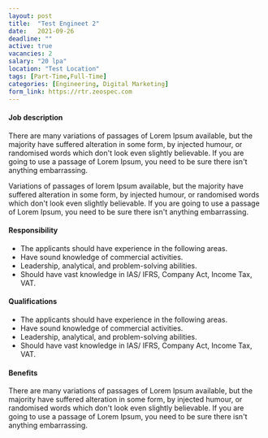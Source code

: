 ```yaml
---
layout: post
title:  "Test Engineet 2"
date:   2021-09-26
deadline: ""
active: true
vacancies: 2
salary: "20 lpa"
location: "Test Location"
tags: [Part-Time,Full-Time]
categories: [Engineering, Digital Marketing]
form_link: https://rtr.zeospec.com
---
```


#### Job description

There are many variations of passages of Lorem Ipsum available, but the majority have suffered alteration in some form, by injected humour, or randomised words which don't look even slightly believable. If you are going to use a passage of Lorem Ipsum, you need to be sure there isn't anything embarrassing.

Variations of passages of lorem Ipsum available, but the majority have suffered alteration in some form, by injected humour, or randomised words which don't look even slightly believable. If you are going to use a passage of Lorem Ipsum, you need to be sure there isn't anything embarrassing.

#### Responsibility

- The applicants should have experience in the following areas.
- Have sound knowledge of commercial activities.
- Leadership, analytical, and problem-solving abilities.
- Should have vast knowledge in IAS/ IFRS, Company Act, Income Tax, VAT.

#### Qualifications

- The applicants should have experience in the following areas.
- Have sound knowledge of commercial activities.
- Leadership, analytical, and problem-solving abilities.
- Should have vast knowledge in IAS/ IFRS, Company Act, Income Tax, VAT.

#### Benefits

There are many variations of passages of Lorem Ipsum available, but the majority have suffered alteration in some form, by injected humour, or randomised words which don't look even slightly believable. If you are going to use a passage of Lorem Ipsum, you need to be sure there isn't anything embarrassing.